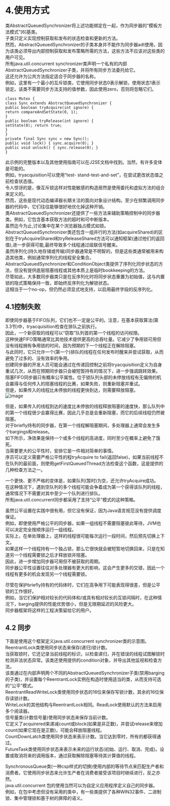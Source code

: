 4.使用方式
====

类AbstractQueuedSynchronizer将上述功能绑定在一起，作为同步器的“模板方法模式”[6]基类。<br>
子类只定义实现控制获取和发布的状态检查和更新的方法。<br>
然而，AbstractQueuedSynchronizer的子类本身并不能作为同步器adt使用，因为该类必须导出内部控制获取和发布策略所需的方法，这些方法不应该对这些类的用户可见。<br>
所有java.util.concurrent synchronizer类声明一个私有的内部AbstractQueuedSynchronizer子类，并将所有同步方法委托给它。<br>
这还允许为公共方法指定适合于同步器的名称。<br>
例如，这里有一个最小的互斥锁类，它使用同步状态0表示解锁，使用状态1表示锁定。该类不需要同步方法支持的值参数，因此使用zero，否则将忽略它们。
```
class Mutex {
class Sync extends AbstractQueuedSynchronizer {
public boolean tryAcquire(int ignore) {
return compareAndSetState(0, 1);
}
public boolean tryRelease(int ignore) {
setState(0); return true;
}
}
private final Sync sync = new Sync();
public void lock() { sync.acquire(0); }
public void unlock() { sync.release(0); }
}
```
此示例的完整版本以及其他使用指南可以在J2SE文档中找到。当然，有许多变体是可能的。<br>
例如，tryacquisition可以使用“test- stand-test-and-set”，在尝试更改状态值之前检查状态值。<br>
令人惊讶的是，像互斥锁这样对性能敏感的构造居然是使用委托和虚拟方法的组合来定义的。<br>
然而，这些是现代动态编译器长期关注的面向对象设计结构。至少在频繁调用同步器的代码中，它们往往能够很好地优化掉这种开销。<br>
类AbstractQueuedSynchronizer还提供了一些方法来辅助策略控制中的同步器类。例如，它包含基本获取方法的超时和可中断版本。<br>
虽然迄今为止,讨论集中在某个浏览器独占模式如锁。<br>
AbstractQueuedSynchronizer类还包含一组并行的方法(如acquireShared)的区别在于tryAcquireShared和tryReleaseShared方法可以通知框架(通过他们的返回值),进一步获得可能,最终导致多个线程通过级联信号醒来。<br>
虽然序列化(持久地存储或传输)同步器通常是不明智的，但是这些类通常被用来构造其他类，例如通常序列化的线程安全集合。<br>
AbstractQueuedSynchronizer和ConditionObject类提供了序列化同步状态的方法，但没有提供底层阻塞线程或其他本质上是临时bookkeeping的方法。<br>
尽管如此，大多数同步器类只是在反序列化时将同步状态重置为初始值，这与内置锁的隐式策略保持一致，即始终反序列化为解锁状态。<br>
这相当于一个no-op，但仍然必须显式地支持，以启用最终字段的反序列化。<br>

4.1控制失败
--

即使同步器基于FIFO队列，它们也不一定是公平的。注意，在基本获取算法(第3.3节)中，tryacquisition检查在排队之前执行。<br>
因此，一个新获取的线程可以“窃取”队列首的第一个线程的访问权限。<br>
这种快速FIFO策略通常比其他技术提供更高的总吞吐量。它减少了争用锁可用但没有线程拥有争用锁的时间，因为预期的下一个线程正在解除阻塞。<br>
与此同时，它只允许一个(第一个)排队的线程在任何发布时醒来并尝试获取，从而避免了过多的、没有效率的争用。<br>
创建同步器的开发人员可能会通过在传递回控制之前将tryacquisition定义为自身重试几次，从而在预期同步器只会被短暂持有的情况下，进一步强调跳转效果。<br>
阻塞FIFO同步器只有概率公平属性。位于锁队列头部的未停放线程有无偏倚的机会赢得与任何传入的阻塞线程的比赛，如果失败，则重新阻塞并重试。<br>
但是，如果传入的线程比未停放的线程更快到达，则需要释放阻塞。<br>
![image](https://github.com/sushengmiyan/JUC_start/blob/master/images/002.jpg)<br>

但是，如果传入的线程到达的速度比未停放的线程释放阻塞的速度快，那么队列中的第一个线程很少会赢得比赛，因此几乎总是会重新阻塞，而它的后续线程仍然被阻塞。<br>对于briefly持有的同步器，在第一个线程解阻塞期间，多处理器上通常会发生多个bargings和release。<br>
如下所示，净效果是保持一个或多个线程的高进度，同时至少在概率上避免了饿死。<br>
当需要更大的公平性时，安排它是一件相对简单的事情。<br>
序员可以定义需要严格公平性的程tryAcquire to fail(返回false)，如果当前线程不在队列的最前面，则使用getFirstQueuedThread方法检查这个函数，这是提供的几种检查方法之一。<br>

一个更快、更不严格的变体是，如果队列(暂时)为空，还允许tryAcquire成功。<br>
在这种情况下，遇到空队列的多个线程可能会争着成为第一个获得该队列的线程，通常情况下不需要对其中至少一个队列进行排队。<br>
所有java.util.concurrent同步都采用了支持“公平”模式的这种策略。<br>

虽然公平设置在实践中很有用，但它没有保证，因为Java语言规范没有提供调度保证。<br>
例如，即使使用严格公平的同步器，如果一组线程不需要阻塞彼此等待，JVM也可以决定完全按顺序运行一组线程。<br>
实际上，在单处理器上，这样的线程很可能每次运行一段时间，然后预先切换上下文。<br>
如果这样一个线程持有一个独占锁，那么它很快就会被短暂地切换回来，只是在知道另一个线程需要锁之后才释放锁并阻塞。<br>
因此，进一步增加同步器可用但不被获取的周期。<br>
同步器公平性设置往往对多处理器有更大的影响，这会产生更多的交错，因此一个线程有更多的机会发现另一个线程需要锁。<br>

尽管在保护briefly持有的代码体时，它们在高争用下可能表现得很差，但是公平锁的工作很好。<br>
例如，当它们保护相对较长的代码体和/或具有相对较长的互锁间隔时，在这种情况下，barging提供的性能优势很小，但是无限期延迟的风险更大。<br>
同步器框架将这样的工程决策留给它的用户。<br>

4.2 同步
--

下面是使用这个框架定义java.util.concurrent synchronizer类的示意图。ReentrantLock类使用同步状态来保存(递归)锁计数。<br>
当获取锁时，它还记录当前线程的标识，以检查递归，并在错误的线程试图解锁时检测非法状态异常。该类还使用提供的condition对象，并导出其他监视和检查方法。<br>
该类通过在内部声明两个不同的AbstractQueuedSynchronizer子类(禁用barging的子类)，并设置每个ReentrantLock实例在构造时使用适当的类，从而支持可选的“公平”模式。<br>
ReentrantReadWriteLock类使用同步状态的16位来保存写锁计数，其余的16位保存读锁计数。<br>
WriteLock的其他结构与ReentrantLock相同。ReadLock使用默认的方法来启用多个阅读器。<br>
信号量类(计数信号量)使用同步状态来保存当前计数。<br>
它定义了acquirered来递减count或block(如果是非正数)，并尝试release来增加count(如果它现在是正数)，可能会释放阻塞线程。<br>
CountDownLatch类使用同步状态来表示计数。当它达到零时，所有的都获得通过。<br>
FutureTask类使用同步状态来表示未来的运行状态(初始、运行、取消、完成)。设置或取消将来的调用版本，通过获取解除阻塞等待其计算值的线程。<br>

SynchronousQueue类(一种csp样式的切换)使用内部的等待节点来匹配生产者和消费者。它使用同步状态来允许生产者在消费者接受该项目时继续进行，反之亦然。<br>java.util.concurrent 包的使用当然可以为自定义应用程序定义自己的同步器。<br>
例如，在包中考虑但没有采用的类中，有一些类提供了各种WIN32事件、二进制锁、集中管理锁和基于树的屏障的语义。<br>






